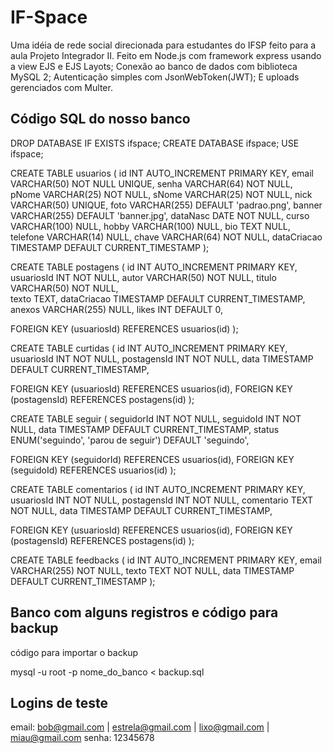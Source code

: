 # IF-Space
Uma idéia de rede social direcionada para estudantes do IFSP feito para a aula Projeto Integrador II. 
Feito em Node.js com framework express usando a view EJS e EJS Layots; 
Conexão ao banco de dados com biblioteca MySQL 2; 
Autenticação simples com JsonWebToken(JWT); 
E uploads gerenciados com Multer.

## Código SQL do nosso banco

DROP DATABASE IF EXISTS ifspace;
CREATE DATABASE ifspace;
USE ifspace;


CREATE TABLE usuarios (
id          INT             AUTO_INCREMENT  PRIMARY KEY,
email       VARCHAR(50)     NOT NULL        UNIQUE,
senha       VARCHAR(64)     NOT NULL,                   
pNome       VARCHAR(25)     NOT NULL,
sNome       VARCHAR(25)     NOT NULL,
nick        VARCHAR(50)     UNIQUE,
foto        VARCHAR(255)    DEFAULT 'padrao.png',
banner      VARCHAR(255)    DEFAULT 'banner.jpg',
dataNasc    DATE            NOT NULL,
curso       VARCHAR(100)    NULL,
hobby       VARCHAR(100)    NULL,
bio         TEXT            NULL,
telefone    VARCHAR(14)     NULL,
chave       VARCHAR(64)     NOT NULL,
dataCriacao TIMESTAMP       DEFAULT CURRENT_TIMESTAMP
);


CREATE TABLE postagens (
id              INT             AUTO_INCREMENT      PRIMARY KEY,
usuariosId      INT             NOT NULL,
autor           VARCHAR(50)     NOT NULL,
titulo          VARCHAR(50)     NOT NULL,    
texto           TEXT,
dataCriacao     TIMESTAMP       DEFAULT CURRENT_TIMESTAMP,
anexos          VARCHAR(255)    NULL,
likes           INT             DEFAULT 0,

FOREIGN KEY (usuariosId) REFERENCES usuarios(id)
);


CREATE TABLE curtidas (
id              INT             AUTO_INCREMENT      PRIMARY KEY,
usuariosId      INT             NOT NULL,
postagensId     INT             NOT NULL,
data            TIMESTAMP       DEFAULT CURRENT_TIMESTAMP,

FOREIGN KEY (usuariosId) REFERENCES usuarios(id),
FOREIGN KEY (postagensId) REFERENCES postagens(id)
);


CREATE TABLE seguir (
seguidorId      INT         NOT NULL,
seguidoId       INT         NOT NULL,
data            TIMESTAMP   DEFAULT CURRENT_TIMESTAMP,
status          ENUM('seguindo', 'parou de seguir') DEFAULT 'seguindo',

FOREIGN KEY (seguidorId) REFERENCES usuarios(id),
FOREIGN KEY (seguidoId) REFERENCES usuarios(id)
);


CREATE TABLE comentarios (
id              INT             AUTO_INCREMENT      PRIMARY KEY,
usuariosId      INT             NOT NULL,
postagensId     INT             NOT NULL,
comentario      TEXT            NOT NULL,
data            TIMESTAMP       DEFAULT CURRENT_TIMESTAMP,

FOREIGN KEY (usuariosId) REFERENCES usuarios(id),
FOREIGN KEY (postagensId) REFERENCES postagens(id)
);


CREATE TABLE feedbacks (
id              INT             AUTO_INCREMENT      PRIMARY KEY,
email           VARCHAR(255)    NOT NULL,
texto           TEXT            NOT NULL,
data            TIMESTAMP       DEFAULT CURRENT_TIMESTAMP
);

## Banco com alguns registros e código para backup

código para importar o backup

mysql -u root -p nome_do_banco < backup.sql

## Logins de teste

email: bob@gmail.com | estrela@gmail.com | lixo@gmail.com | miau@gmail.com
senha: 12345678      
